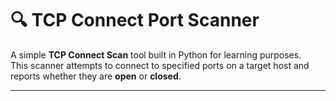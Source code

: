 # 🔍 TCP Connect Port Scanner

A simple **TCP Connect Scan** tool built in Python for learning purposes.  
This scanner attempts to connect to specified ports on a target host and reports whether they are **open** or **closed**.  

---
